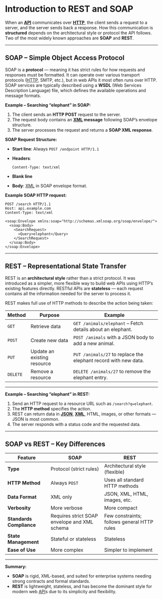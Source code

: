 # **Introduction to REST and SOAP**

When an **[API](/docs/fundamentals/api.md)** communicates over **[HTTP](/docs/fundamentals/http.md)**, the client sends a request to a server, and the server sends back a response.
How this communication is **structured** depends on the architectural style or protocol the API follows.
Two of the most widely known approaches are **SOAP** and **REST**.

---

## **SOAP – Simple Object Access Protocol**

SOAP is a **protocol** — meaning it has strict rules for how requests and responses must be formatted.
It can operate over various transport protocols ([HTTP](/docs/fundamentals/http.md), SMTP, etc.), but in web APIs it most often runs over HTTP.
SOAP services are typically described using a **WSDL** (Web Services Description Language) file, which defines the available operations and message formats.

**Example – Searching “elephant” in SOAP:**

1. The client sends an **HTTP POST** request to the server.
2. The request body contains an **[XML](/docs/fundamentals/json-xml.md) message** following SOAP’s envelope structure.
3. The server processes the request and returns a **SOAP XML response**.

**SOAP Request Structure:**

* **Start line**: Always `POST /endpoint HTTP/1.1`
* **Headers**:

  ```
  Content-Type: text/xml
  ```
* **Blank line**
* **Body**: [XML](/docs/fundamentals/json-xml.md) in SOAP envelope format.

**Example SOAP HTTP request:**

```http
POST /search HTTP/1.1
Host: api.example.com
Content-Type: text/xml

<soap:Envelope xmlns:soap="http://schemas.xmlsoap.org/soap/envelope/">
  <soap:Body>
    <SearchRequest>
      <Query>elephant</Query>
    </SearchRequest>
  </soap:Body>
</soap:Envelope>
```

---

## **REST – Representational State Transfer**

REST is an **architectural style** rather than a strict protocol.
It was introduced as a simpler, more flexible way to build web APIs using HTTP’s existing features directly.
RESTful APIs are **stateless** — each request contains all the information needed for the server to process it.

REST makes full use of HTTP methods to describe the action being taken:

| Method   | Purpose                     | Example                                                         |
| -------- | --------------------------- | --------------------------------------------------------------- |
| `GET`    | Retrieve data               | `GET /animals/elephant` – Fetch details about an elephant.      |
| `POST`   | Create new data             | `POST /animals` with a JSON body to add a new animal.           |
| `PUT`    | Update an existing resource | `PUT /animals/27` to replace the elephant record with new data. |
| `DELETE` | Remove a resource           | `DELETE /animals/27` to remove the elephant entry.              |

---

**Example – Searching “elephant” in REST:**

1. Send an HTTP request to a resource URL such as `/search?q=elephant`.
2. The **HTTP method** specifies the action.
3. REST can return data in **[JSON](/docs/fundamentals/json-xml.md)**, **[XML](/docs/fundamentals/json-xml.md)**, HTML, images, or other formats — JSON is most common.
4. The server responds with a status code and the requested data.

---

## **SOAP vs REST – Key Differences**

| Feature                  | SOAP                                         | REST                                        |
| ------------------------ | -------------------------------------------- | ------------------------------------------- |
| **Type**                 | Protocol (strict rules)                      | Architectural style (flexible)              |
| **HTTP Method**          | Always `POST`                                | Uses all standard HTTP methods              |
| **Data Format**          | XML only                                     | JSON, XML, HTML, images, etc.               |
| **Verbosity**            | More verbose                                 | More compact                                |
| **Standards Compliance** | Requires strict SOAP envelope and XML schema | Few constraints; follows general HTTP rules |
| **State Management**     | Stateful or stateless                        | Stateless                                   |
| **Ease of Use**          | More complex                                 | Simpler to implement                        |

---

**Summary:**

* **SOAP** is rigid, XML-based, and suited for enterprise systems needing strong contracts and formal standards.
* **REST** is lightweight, stateless, and has become the dominant style for modern web [API](/docs/fundamentals/api.md)s due to its simplicity and flexibility.

